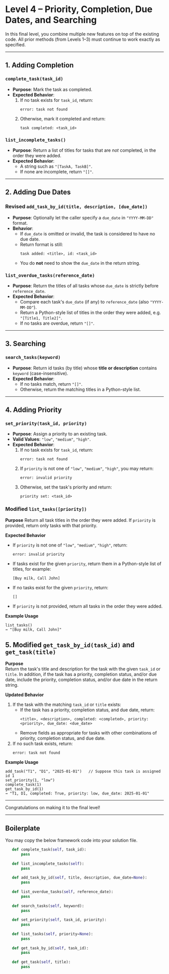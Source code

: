 # Level 4 – Priority, Completion, Due Dates, and Searching

In this final level, you combine multiple new features on top of the existing code. All prior methods (from Levels 1–3) must continue to work exactly as specified.

---

## 1. Adding Completion

### `complete_task(task_id)`
- **Purpose**: Mark the task as completed.
- **Expected Behavior**:
  1. If no task exists for `task_id`, return:
     ```
     error: task not found
     ```
  2. Otherwise, mark it completed and return:
     ```
     task completed: <task_id>
     ```

### `list_incomplete_tasks()`
- **Purpose**: Return a list of titles for tasks that are *not* completed, in the order they were added.
- **Expected Behavior**:
  - A string such as `"[TaskA, TaskB]"`.
  - If none are incomplete, return `"[]"`.

---

## 2. Adding Due Dates

### Revised `add_task_by_id(title, description, [due_date])`
- **Purpose**: Optionally let the caller specify a `due_date` in `"YYYY-MM-DD"` format.
- **Behavior**:
  - If `due_date` is omitted or invalid, the task is considered to have no due date.
  - Return format is still:
    ```
    task added: <title>, id: <task_id>
    ```
  - You do **not** need to show the `due_date` in the return string.

### `list_overdue_tasks(reference_date)`
- **Purpose**: Return the titles of all tasks whose `due_date` is strictly before `reference_date`.
- **Expected Behavior**:
  - Compare each task's `due_date` (if any) to `reference_date` (also `"YYYY-MM-DD"`).
  - Return a Python-style list of titles in the order they were added, e.g. `"[Title1, Title2]"`.
  - If no tasks are overdue, return `"[]"`.

---

## 3. Searching

### `search_tasks(keyword)`
- **Purpose**: Return id tasks (by title) whose **title or description** contains `keyword` (case-insensitive).
- **Expected Behavior**:
  - If no tasks match, return `"[]"`.
  - Otherwise, return the matching titles in a Python-style list.

---

## 4. Adding Priority

### `set_priority(task_id, priority)`
- **Purpose**: Assign a priority to an existing task.
- **Valid Values**: `"low"`, `"medium"`, `"high"`.
- **Expected Behavior**:
  1. If no task exists for `task_id`, return:
     ```
     error: task not found
     ```
  2. If `priority` is not one of `"low"`, `"medium"`, `"high"`, you may return:
     ```
     error: invalid priority
     ```
  3. Otherwise, set the task's priority and return:
     ```
     priority set: <task_id>
     ```

### Modified `list_tasks([priority])`

**Purpose**
Return all task titles in the order they were added. If `priority` is provided, return only tasks with that priority.

**Expected Behavior**
- If `priority` is not one of `"low"`, `"medium"`, `"high"`, return:
  ```
  error: invalid priority
  ```
- If tasks exist for the given `priority`, return them in a Python-style list of titles, for example:
  ```
  [Buy milk, Call John]
  ```
- If no tasks exist for the given `priority`, return:
  ```
  []
  ```
- If `priority` is not provided, return all tasks in the order they were added.

**Example Usage**
```
list_tasks()
→ "[Buy milk, Call John]"
```

## 5. Modified `get_task_by_id(task_id)` and `get_task(title)`

**Purpose**  
Return the task's title and description for the task with the given `task_id` or `title`. In addition, if the task has a priority, completion status, and/or due date, include the priority, completion status, and/or due date in the return string.

**Updated Behavior**
1. If the task with the matching `task_id` or `title` exists:
   - If the task has a priority, completion status, and due date, return:
     ```
     <title>, <description>, completed: <completed>, priority: <priority>, due_date: <due_date>
     ```
   - Remove fields as appropriate for tasks with other combinations of priority, completion status, and due date.
2. If no such task exists, return:
   ```
   error: task not found
   ```

**Example Usage**
```
add_task("T1", "D1", "2025-01-01")   // Suppose this task is assigned id 1
set_priority(1, "low")
complete_task(1)
get_task_by_id(1)
→ "T1, D1, completed: True, priority: low, due_date: 2025-01-01"
```

---

Congratulations on making it to the final level!

---

## Boilerplate

You may copy the below framework code into your solution file.

```python
   def complete_task(self, task_id):
       pass
   
   def list_incomplete_tasks(self):
       pass
    
   def add_task_by_id(self, title, description, due_date=None):
       pass
   
   def list_overdue_tasks(self, reference_date):
       pass
    
   def search_tasks(self, keyword):
       pass
   
   def set_priority(self, task_id, priority):
       pass
   
   def list_tasks(self, priority=None):
       pass
   
   def get_task_by_id(self, task_id):
       pass
   
   def get_task(self, title):
       pass
```
